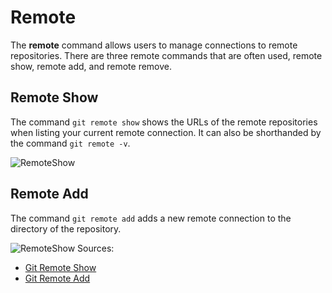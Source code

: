 # Remote

The **remote** command allows users to manage connections to remote repositories. There are three remote commands that are often used, remote show, remote add, and remote remove. 

## Remote Show
The command `git remote show` shows the URLs of the remote repositories when listing your current remote connection. It can also be shorthanded by the command `git remote -v`.

![RemoteShow](/C://Users/Yunduo/Documents/Maggie/IS6011851/TeamProject1/gitremoteshow.png)

## Remote Add
The command `git remote add` adds a new remote connection to the directory of the repository.

![RemoteShow](/C://Users/Yunduo/Documents/Maggie/IS6011851/TeamProject1/gitremoteadd.png)
Sources:
* [Git Remote Show](https://www.git-tower.com/learn/git/commands/git-remote)
* [Git Remote Add](https://docs.github.com/en/github/using-git/adding-a-remote)

